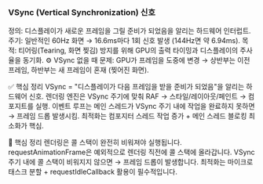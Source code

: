 ### VSync (Vertical Synchronization) 신호

정의: 디스플레이가 새로운 프레임을 그릴 준비가 되었음을 알리는 하드웨어 인터럽트.
주기: 일반적인 60Hz 화면 → 16.6ms마다 1회 신호 발생 (144Hz면 약 6.94ms).
목적: 티어링(Tearing, 화면 찢김) 방지를 위해 GPU의 출력 타이밍과 디스플레이의 주사율을 동기화.
⚙️ VSync 없을 때 문제:
GPU가 프레임을 도중에 변경 → 상반부는 이전 프레임, 하반부는 새 프레임이 혼재 (찢어진 화면).

✅ 핵심 정리
VSync = "디스플레이가 다음 프레임을 받을 준비가 되었음"을 알리는 하드웨어 신호.
렌더링 엔진은 VSync 주기에 맞춰 RAF → 스타일/레이아웃/페인트 → 컴포지트를 실행.
이벤트 루프는 메인 스레드가 VSync 주기 내에 작업을 완료하지 못하면 → 프레임 드롭 발생시킴.
최적화는 컴포지터 스레드 작업 증가 + 메인 스레드 블로킹 최소화가 핵심.

📌 핵심 정리
렌더링은 콜 스택이 완전히 비워져야 실행됩니다.
requestAnimationFrame은 예외적으로 렌더링 직전에 콜 스택에 올라갑니다.
VSync 주기 내에 콜 스택이 비워지지 않으면 → 프레임 드롭이 발생합니다.
최적화는 마이크로태스크 분할 + requestIdleCallback 활용이 필수적입니다.
